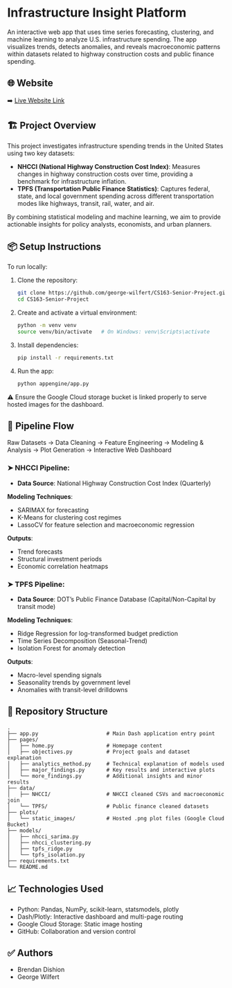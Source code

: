 # Infrastructure Insight Platform

An interactive web app that uses time series forecasting, clustering, and machine learning to analyze U.S. infrastructure spending. The app visualizes trends, detects anomalies, and reveals macroeconomic patterns within datasets related to highway construction costs and public finance spending.

## 🌐 Website

➡️ [Live Website Link](https://cs163-senior-project.wl.r.appspot.com/)

## 🏗️ Project Overview

This project investigates infrastructure spending trends in the United States using two key datasets:

- **NHCCI (National Highway Construction Cost Index)**: Measures changes in highway construction costs over time, providing a benchmark for infrastructure inflation.
- **TPFS (Transportation Public Finance Statistics)**: Captures federal, state, and local government spending across different transportation modes like highways, transit, rail, water, and air.

By combining statistical modeling and machine learning, we aim to provide actionable insights for policy analysts, economists, and urban planners.

## 📦 Setup Instructions

To run locally:

1. Clone the repository:
   ```bash
   git clone https://github.com/george-wilfert/CS163-Senior-Project.git
   cd CS163-Senior-Project
   ```

2. Create and activate a virtual environment:
   ```bash
   python -m venv venv
   source venv/bin/activate   # On Windows: venv\Scripts\activate
   ```

3. Install dependencies:
   ```bash
   pip install -r requirements.txt
   ```

4. Run the app:
   ```bash
   python appengine/app.py
   ```

⚠️ Ensure the Google Cloud storage bucket is linked properly to serve hosted images for the dashboard.

## 🔁 Pipeline Flow

Raw Datasets → Data Cleaning → Feature Engineering → Modeling & Analysis → Plot Generation → Interactive Web Dashboard

### ➤ NHCCI Pipeline:
- **Data Source**: National Highway Construction Cost Index (Quarterly)

**Modeling Techniques**:
- SARIMAX for forecasting  
- K-Means for clustering cost regimes  
- LassoCV for feature selection and macroeconomic regression

**Outputs**:
- Trend forecasts  
- Structural investment periods  
- Economic correlation heatmaps

### ➤ TPFS Pipeline:
- **Data Source**: DOT’s Public Finance Database (Capital/Non-Capital by transit mode)

**Modeling Techniques**:
- Ridge Regression for log-transformed budget prediction  
- Time Series Decomposition (Seasonal-Trend)  
- Isolation Forest for anomaly detection

**Outputs**:
- Macro-level spending signals  
- Seasonality trends by government level  
- Anomalies with transit-level drilldowns

## 📁 Repository Structure

```
.
├── app.py                      # Main Dash application entry point
├── pages/
│   ├── home.py                 # Homepage content
│   ├── objectives.py           # Project goals and dataset explanation
│   ├── analytics_method.py     # Technical explanation of models used
│   ├── major_findings.py       # Key results and interactive plots
│   └── more_findings.py        # Additional insights and minor results
├── data/
│   ├── NHCCI/                  # NHCCI cleaned CSVs and macroeconomic join
│   └── TPFS/                   # Public finance cleaned datasets
├── plots/
│   └── static_images/          # Hosted .png plot files (Google Cloud Bucket)
├── models/
│   ├── nhcci_sarima.py
│   ├── nhcci_clustering.py
│   ├── tpfs_ridge.py
│   └── tpfs_isolation.py
├── requirements.txt
└── README.md
```

## 📈 Technologies Used

- Python: Pandas, NumPy, scikit-learn, statsmodels, plotly  
- Dash/Plotly: Interactive dashboard and multi-page routing  
- Google Cloud Storage: Static image hosting  
- GitHub: Collaboration and version control  

## ✅ Authors

- Brendan Dishion  
- George Wilfert